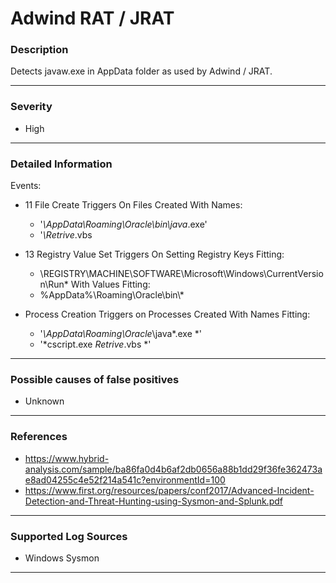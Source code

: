 # Adwind RAT / JRAT
### Description

Detects javaw.exe in AppData folder as used by Adwind / JRAT.

-------------------
### Severity

- High

-------------------

### Detailed Information

Events:
  - 11 File Create
    Triggers On Files Created With Names:
      - '*\AppData\Roaming\Oracle\bin\java*.exe'
      - '*\Retrive*.vbs
  
  - 13 Registry Value Set
    Triggers On Setting Registry Keys Fitting:
      - \REGISTRY\MACHINE\SOFTWARE\Microsoft\Windows\CurrentVersion\Run*
    With Values Fitting:  
      - %AppData%\Roaming\Oracle\bin\\*
      
  - Process Creation
    Triggers on Processes Created With Names Fitting:
      - '*\AppData\Roaming\Oracle*\java*.exe *'
      - '*cscript.exe *Retrive*.vbs *'

-------------------

### Possible causes of false positives

- Unknown

-------------------
### References

- https://www.hybrid-analysis.com/sample/ba86fa0d4b6af2db0656a88b1dd29f36fe362473ae8ad04255c4e52f214a541c?environmentId=100
- https://www.first.org/resources/papers/conf2017/Advanced-Incident-Detection-and-Threat-Hunting-using-Sysmon-and-Splunk.pdf

-------------------
### Supported Log Sources

- Windows Sysmon

-------------------
